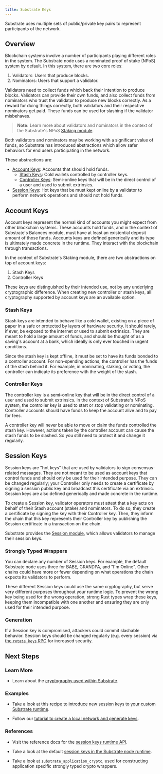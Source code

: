 ```yaml
---
title: Substrate Keys
---
```


Substrate uses multiple sets of public/private key pairs to represent
participants of the network.

## Overview

Blockchain systems involve a number of participants playing different roles in
the system. The Substrate node uses a nominated proof of stake (NPoS) system by
default. In this system, there are two core roles:

1. Validators: Users that produce blocks.
2. Nominators: Users that support a validator.

Validators need to collect funds which back their intention to produce blocks.
Validators can provide their own funds, and also collect funds from nominators
who trust the validator to produce new blocks correctly. As a reward for doing
things correctly, both validators and their respective nominators get paid.
These funds can be used for slashing if the validator misbehaves.

> **Note:** Learn more about validators and nominators in the context of the
> Substrate's NPoS [Staking module](/rustdocs/master/srml_staking/index.html).

Both validators and nominators may be working with a significant value of funds,
so Substrate has introduced abstractions which allow safer behaviors for end
users participating in the network.

These abstractions are:

* [Account Keys](#account-keys): Accounts that should hold funds.
    * [Stash Keys](#stash-keys): Cold wallets controlled by controller keys.
    * [Controller Keys](#controller-keys): Semi-online keys that will be in the
      direct control of a user and used to submit extrinsics.
* [Session Keys](#session-keys): Hot keys that be must kept online by a
  validator to perform network operations and should not hold funds.

## Account Keys

Account keys represent the normal kind of accounts you might expect from other
blockchain systems. These accounts hold funds, and in the context of Substrate's
Balances module, must have at least an existential deposit amount of those
funds. Accounts keys are defined generically and its type is ultimately made
concrete in the runtime. They interact with the blockchain through transactions.

In the context of Substrate's Staking module, there are two abstractions on top
of account keys:

1. Stash Keys
2. Controller Keys

These keys are distinguished by their intended use, not by any underlying
cryptographic difference. When creating new controller or stash keys, all
cryptography supported by account keys are an available option.

### Stash Keys

Stash keys are intended to behave like a cold wallet, existing on a piece of
paper in a safe or protected by layers of hardware security. It should rarely,
if ever, be exposed to the internet or used to submit extrinsics. They are meant
to hold a large amount of funds, and should be thought of as a saving's account
at a bank, which ideally is only ever touched in urgent conditions.

Since the stash key is kept offline, it must be set to have its funds bonded to
a controller account. For non-spending actions, the controller has the funds of
the stash behind it. For example, in nominating, staking, or voting, the
controller can indicate its preference with the weight of the stash.

### Controller Keys

The controller key is a semi-online key that will be in the direct control of a
user and used to submit extrinsics. In the context of Substrate's NPoS system,
the controller key is used to start or stop validating or nominating. Controller
accounts should have funds to keep the account alive and to pay for fees.

A controller key will never be able to move or claim the funds controlled the
stash key. However, actions taken by the controller account can cause the stash
funds to be slashed. So you still need to protect it and change it regularly.

## Session Keys

Session keys are "hot keys" that are used by validators to sign
consensus-related messages. They are not meant to be used as account keys that
control funds and should only be used for their intended purpose. They can be
changed regularly; your Controller only needs to create a certificate by signing
a session public key and broadcast this certificate via an extrinsic. Session
keys are also defined generically and made concrete in the runtime.

To create a Session key, validator operators must attest that a key acts on
behalf of their Stash account (stake) and nominators. To do so, they create a
certificate by signing the key with their Controller key. Then, they inform the
chain that this key represents their Controller key by publishing the Session
certificate in a transaction on the chain.

Substrate provides the [Session
module](/rustdocs/master/srml_session/index.html), which allows validators to
manage their session keys.

### Strongly Typed Wrappers

You can declare any number of Session keys. For example, the default Substrate
node uses three for BABE, GRANDPA, and "I'm Online". Other chains could have
more or fewer depending on what operations the chain expects its validators to
perform.

These different Session keys could use the same cryptography, but serve very
different purposes throughout your runtime logic. To prevent the wrong key being
used for the wrong operation, strong Rust types wrap these keys, keeping them
incompatible with one another and ensuring they are only used for their intended
purpose.

### Generation

If a Session key is compromised, attackers could commit slashable behavior.
Session keys should be changed regularly (e.g. every session) via [the
`rotate_keys`
RPC](/rustdocs/master/substrate_rpc/author/trait.AuthorApi.html#tymethod.rotate_keys)
for increased security.

## Next Steps

### Learn More

* Learn about the [cryptography used within
  Substrate](conceptual/cryptography/index.md).

### Examples

* Take a look at this [recipe to introduce new session keys to your custom
  Substrate runtime](TODO).

* Follow our [tutorial to create a local network and generate keys](TODO).

### References

* Visit the reference docs for the [session keys runtime
  API](/rustdocs/master/substrate_session/trait.SessionKeys.html).

* Take a look at the default [session keys in the Substrate node
  runtime](/rustdocs/master/node_runtime/struct.SessionKeys.html).

* Take a look at
  [`substrate_application_crypto`](/rustdocs/master/substrate_application_crypto/index.html),
  used for constructing application specific strongly typed crypto wrappers.
